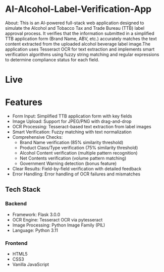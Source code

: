 # AI-Alcohol-Label-Verification-App

About: This is an AI-powered full-stack web application designed to simulate the Alcohol and Tobacco Tax and Trade Bureau ($\text{TTB}$) label approval process. It verifies that the information submitted in a simplified $\text{TTB}$ application form (Brand Name, $\text{ABV}$, etc.) accurately matches the text content extracted from the uploaded alcohol beverage label image.The application uses Tesseract OCR for text extraction and implements smart verification algorithms using fuzzy string matching and regular expressions to determine compliance status for each field.

# Live


# Features

- Form Input: Simplified TTB application form with key fields
- Image Upload: Support for JPEG/PNG with drag-and-drop
- OCR Processing: Tesseract-based text extraction from label images
- Smart Verification: Fuzzy matching with text normalization
- Comprehensive Checks:
  - Brand Name verification (85% similarity threshold)
  - Product Class/Type verification (75% similarity threshold)
  - Alcohol Content verification (multiple pattern recognition)
  - Net Contents verification (volume pattern matching)
  - Government Warning detection (bonus feature)
- Clear Results: Field-by-field verification with detailed feedback
- Error Handling: Error handling of OCR failures and mismatches

## Tech Stack

### Backend

- Framework: Flask 3.0.0
- OCR Engine: Tesseract OCR via pytesseract
- Image Processing: Python Image Family (PIL)
- Language: Python 3.11

### Frontend

- HTML5
- CSS3
- Vanilla JavaScript
